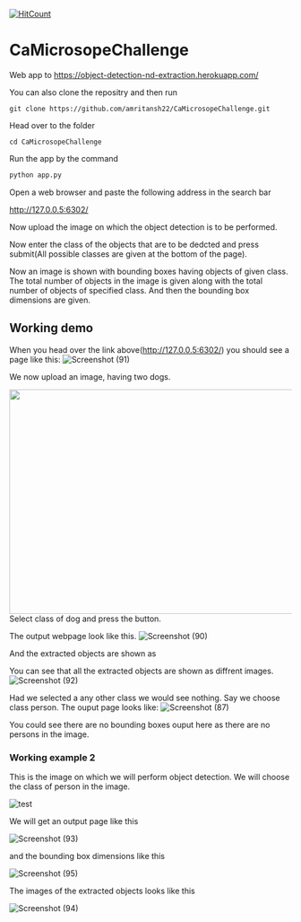 [![HitCount](http://hits.dwyl.com/amritans22/CaMicrosopeChallenge.svg)](http://hits.dwyl.com/amritans22/CaMicrosopeChallenge)
# CaMicrosopeChallenge

Web app to https://object-detection-nd-extraction.herokuapp.com/


You can also clone the repositry and then run

```
git clone https://github.com/amritansh22/CaMicrosopeChallenge.git
```
Head over to the folder
```
cd CaMicrosopeChallenge
```
Run the app by the command
``` python
python app.py
```
Open a web browser and paste the following address in the search bar  

http://127.0.0.5:6302/

Now upload the image on which the object detection is to be performed.

Now enter the class of the objects that are to be dedcted and press submit(All possible classes are given at the bottom of the page).

Now an image is shown with bounding boxes having objects of given class.
The total number of objects in the image is given along with the total number of objects of specified class.
And then the bounding box dimensions are given.


## Working demo
When you head over the link above(http://127.0.0.5:6302/) you should see a page like this:
![Screenshot (91)](https://user-images.githubusercontent.com/29978031/76889456-9fec9600-68ab-11ea-8935-60eabfc6bea6.png)

We now upload an image, having two dogs.

<img src = "https://user-images.githubusercontent.com/29978031/76889680-070a4a80-68ac-11ea-97c3-d7fe855acb91.jpg" width = "640px" height="400px">
Select class of dog and press the button.

The output webpage look like this.
![Screenshot (90)](https://user-images.githubusercontent.com/29978031/76889845-56507b00-68ac-11ea-82de-4882f9ea8d4f.png)

And the extracted objects are shown as

You can see that all the extracted objects are shown as diffrent images.
![Screenshot (92)](https://user-images.githubusercontent.com/29978031/76990027-4e0c4480-696d-11ea-940c-e1c79188159e.png)


Had we selected a any other class we would see nothing.
Say we choose class person.
The ouput page looks like:
![Screenshot (87)](https://user-images.githubusercontent.com/29978031/76890048-a596ab80-68ac-11ea-943f-372b13b13165.png)

You could see there are no bounding boxes ouput here as there are no persons in the image.



### Working example 2

This is the image on which we will perform object detection. We will choose the class of person in the image.

![test](https://user-images.githubusercontent.com/29978031/76990431-f3bfb380-696d-11ea-8ae8-86da10c4ad6c.jpg)

We will get an output page like this 

![Screenshot (93)](https://user-images.githubusercontent.com/29978031/76990678-5ca72b80-696e-11ea-8b93-2d5b3410251d.png)

and the bounding box dimensions like this

![Screenshot (95)](https://user-images.githubusercontent.com/29978031/76990776-87917f80-696e-11ea-8287-ecb558a7a1ae.png)

The images of the extracted objects looks like this

![Screenshot (94)](https://user-images.githubusercontent.com/29978031/76990898-b3ad0080-696e-11ea-904d-df2e83a513f4.png)


